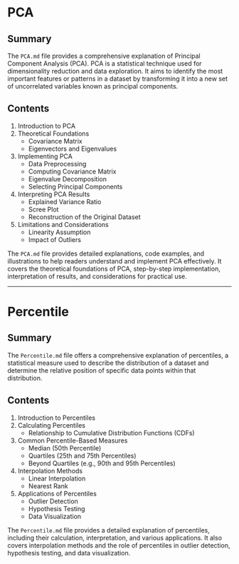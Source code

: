 # PCA

## Summary

The `PCA.md` file provides a comprehensive explanation of Principal Component Analysis (PCA). PCA is a statistical technique used for dimensionality reduction and data exploration. It aims to identify the most important features or patterns in a dataset by transforming it into a new set of uncorrelated variables known as principal components.

## Contents

1. Introduction to PCA
2. Theoretical Foundations
   - Covariance Matrix
   - Eigenvectors and Eigenvalues
3. Implementing PCA
   - Data Preprocessing
   - Computing Covariance Matrix
   - Eigenvalue Decomposition
   - Selecting Principal Components
4. Interpreting PCA Results
   - Explained Variance Ratio
   - Scree Plot
   - Reconstruction of the Original Dataset
5. Limitations and Considerations
   - Linearity Assumption
   - Impact of Outliers

The `PCA.md` file provides detailed explanations, code examples, and illustrations to help readers understand and implement PCA effectively. It covers the theoretical foundations of PCA, step-by-step implementation, interpretation of results, and considerations for practical use.

---

# Percentile

## Summary

The `Percentile.md` file offers a comprehensive explanation of percentiles, a statistical measure used to describe the distribution of a dataset and determine the relative position of specific data points within that distribution.

## Contents

1. Introduction to Percentiles
2. Calculating Percentiles
   - Relationship to Cumulative Distribution Functions (CDFs)
3. Common Percentile-Based Measures
   - Median (50th Percentile)
   - Quartiles (25th and 75th Percentiles)
   - Beyond Quartiles (e.g., 90th and 95th Percentiles)
4. Interpolation Methods
   - Linear Interpolation
   - Nearest Rank
5. Applications of Percentiles
   - Outlier Detection
   - Hypothesis Testing
   - Data Visualization

The `Percentile.md` file provides a detailed explanation of percentiles, including their calculation, interpretation, and various applications. It also covers interpolation methods and the role of percentiles in outlier detection, hypothesis testing, and data visualization.

